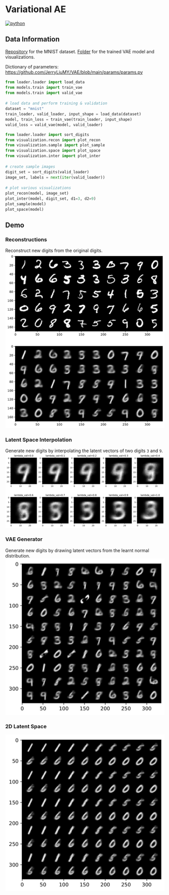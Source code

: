 # Variational AE
<p>
    <a href="https://www.python.org/">
    <img src="https://img.shields.io/badge/python-v3-brightgreen.svg" alt="python"></a> &nbsp;
</p>

## Data Information
<a href="https://drive.google.com/drive/folders/1OmhlpLpXY_61M1C3AuwF67A52gqjbJuP?usp=sharing" target="_blank">Repository</a> for the MNIST dataset. <a href="https://drive.google.com/drive/folders/1OlVC4iqMzGMADoY4iut-Epjl-GmAMV1h?usp=sharing">Folder</a> for the trained VAE model and visualizations.

Dictionary of parameters: https://github.com/JerryLiuMY/VAE/blob/main/params/params.py

```python
from loader.loader import load_data
from models.train import train_vae
from models.train import valid_vae

# load data and perform training & validation
dataset = "mnist"
train_loader, valid_loader, input_shape = load_data(dataset)
model, train_loss = train_vae(train_loader, input_shape)
valid_loss = valid_vae(model, valid_loader)
```

```python
from loader.loader import sort_digits
from visualization.recon import plot_recon
from visualization.sample import plot_sample
from visualization.space import plot_space
from visualization.inter import plot_inter

# create sample images
digit_set = sort_digits(valid_loader)
image_set, labels = next(iter(valid_loader))

# plot various visualizations
plot_recon(model, image_set)
plot_inter(model, digit_set, d1=3, d2=9)
plot_sample(model)
plot_space(model)
```

## Demo
### Reconstructions
Reconstruct new digits from the original digits.
![alt text](./__resources__/recon.jpg?raw=true "Title")

### Latent Space Interpolation
Generate new digits by interpolating the latent vectors of two digits `3` and `9`.
![alt text](./__resources__/inter.jpg?raw=true "Title")

### VAE Generator
Generate new digits by drawing latent vectors from the learnt normal distribution.
![alt text](./__resources__/sample.jpg?raw=true "Title")

### 2D Latent Space
![alt text](./__resources__/space.jpg?raw=true "Title")
